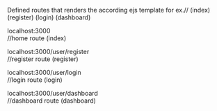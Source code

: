 Defined routes that renders the according ejs template for ex.//  (index) (register) (login) (dashboard)


localhost:3000           
//home route (index)

localhost:3000/user/register   
//register route (register)

localhost:3000/user/login   
//login route (login)

localhost:3000/user/dashboard   
//dashboard route (dashboard)
